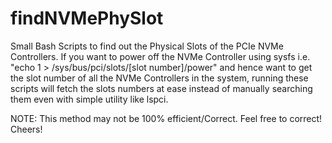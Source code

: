 # findNVMePhySlot

Small Bash Scripts to find out the Physical Slots of the PCIe NVMe Controllers.
If you want to power off the NVMe Controller using sysfs  i.e. "echo 1  > /sys/bus/pci/slots/[slot number]/power" and hence want to get the slot number of all the NVMe Controllers in the system, running these scripts will fetch the slots numbers at ease instead of manually searching them even with simple utility like lspci.

NOTE: This method may not be 100% efficient/Correct. Feel free to correct! Cheers!
